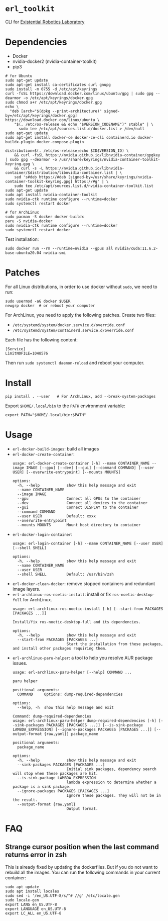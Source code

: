 `erl_toolkit`
===========

CLI for [Existential Robotics Laboratory](http://erl.ucsd.edu/)

# Dependencies

- Docker
- nvidia-docker2 (nvidia-container-toolkit)
- pip3

```shell
# for Ubuntu
sudo apt-get update
sudo apt-get install ca-certificates curl gnupg
sudo install -m 0755 -d /etc/apt/keyrings
curl -fsSL https://download.docker.com/linux/ubuntu/gpg | sudo gpg --dearmor -o /etc/apt/keyrings/docker.gpg
sudo chmod a+r /etc/apt/keyrings/docker.gpg
echo \
  "deb [arch="$(dpkg --print-architecture)" signed-by=/etc/apt/keyrings/docker.gpg] https://download.docker.com/linux/ubuntu \
    "$(. /etc/os-release && echo "$VERSION_CODENAME")" stable" | \
      sudo tee /etc/apt/sources.list.d/docker.list > /dev/null
sudo apt-get update
sudo apt-get install docker-ce docker-ce-cli containerd.io docker-buildx-plugin docker-compose-plugin

distribution=$(. /etc/os-release;echo $ID$VERSION_ID) \
    && curl -fsSL https://nvidia.github.io/libnvidia-container/gpgkey | sudo gpg --dearmor -o /usr/share/keyrings/nvidia-container-toolkit-keyring.gpg \
    && curl -s -L https://nvidia.github.io/libnvidia-container/$distribution/libnvidia-container.list | \
    sed 's#deb https://#deb [signed-by=/usr/share/keyrings/nvidia-container-toolkit-keyring.gpg] https://#g' | \
    sudo tee /etc/apt/sources.list.d/nvidia-container-toolkit.list
sudo apt-get update
sudo apt install nvidia-container-toolkit
sudo nvidia-ctk runtime configure --runtime=docker
sudo systemctl restart docker

# for ArchLinux
sudo pacman -S docker docker-buildx
paru -S nvidia-docker
sudo nvidia-ctk runtime configure --runtime=docker
sudo systemctl restart docker
```

Test installation:
```shell
sudo docker run --rm --runtime=nvidia --gpus all nvidia/cuda:11.6.2-base-ubuntu20.04 nvidia-smi
```

# Patches

For all Linux distributions, in order to use docker without `sudo`, we need to run:
```shell
sudo usermod -aG docker $USER
newgrp docker  # or reboot your computer
```

For ArchLinux, you need to apply the following patches. Create two files:
- `/etc/systemd/system/docker.service.d/override.conf`
- `/etc/systemd/system/containerd.service.d/override.conf`

Each file has the following content:
```
[Service]
LimitNOFILE=1048576
```
Then run `sudo systemctl daemon-reload` and reboot your computer.

# Install

```shell
pip install . --user   # For ArchLinux, add --break-system-packages
```

Export `$HOME/.local/bin` to the `PATH` environment variable:
```shell
export PATH="$HOME/.local/bin:$PATH"
```

# Usage

- `erl-docker-build-images`: build all images
- `erl-docker-create-container`:
  ```shell
  usage: erl-docker-create-container [-h] --name CONTAINER_NAME --image IMAGE [--gpu] [--dev] [--gui] [--command COMMAND] [--user USER] [--overwrite-entrypoint] [--mounts MOUNTS]

  options:
    -h, --help            show this help message and exit
    --name CONTAINER_NAME
    --image IMAGE
    --gpu                 Connect all GPUs to the container
    --dev                 Connect all devices to the container
    --gui                 Connect DISPLAY to the container
    --command COMMAND
    --user USER           Default: xxxx
    --overwrite-entrypoint
    --mounts MOUNTS       Mount host directory to container
  ```
- `erl-docker-login-container`:
  ```shell
  usage: erl-login-container [-h] --name CONTAINER_NAME [--user USER] [--shell SHELL]

  options:
    -h, --help            show this help message and exit
    --name CONTAINER_NAME
    --user USER
    --shell SHELL         Default: /usr/bin/zsh
  ```
- `erl-docker-clean-docker`: remove stopped containers and redundant image layers.
- `erl-archlinux-ros-noetic-install`: install or fix `ros-noetic-desktop-full` for ArchLinux.
  ```
  usage: erl-archlinux-ros-noetic-install [-h] [--start-from PACKAGES [PACKAGES ...]]

  Install/fix ros-noetic-desktop-full and its dependencies.

  options:
    -h, --help            show this help message and exit
    --start-from PACKAGES [PACKAGES ...]
                          Start the installation from these packages, and install other packages requiring them.
  ```
- `erl-archlinux-paru-helper`: a tool to help you resolve AUR package issues.
  ```
  usage: erl-archlinux-paru-helper [--help] COMMAND ...

  paru helper

  positional arguments:
    COMMAND     Options: dump-required-dependencies

  options:
    --help, -h  show this help message and exit

  Command: dump-required-dependencies
  usage: erl-archlinux-paru-helper dump-required-dependencies [-h] [--sink-packages PACKAGES [PACKAGES ...]] [--is-sink-package LAMBDA_EXPRESSION] [--ignore-packages PACKAGES [PACKAGES ...]] [--output-format {raw,yaml}] package_name

  positional arguments:
    package_name

  options:
    -h, --help            show this help message and exit
    --sink-packages PACKAGES [PACKAGES ...]
                          Initial sink packages, dependency search will stop when these packages are hit.
    --is-sink-package LAMBDA_EXPRESSION
                          lambda expression to determine whether a package is a sink package.
    --ignore-packages PACKAGES [PACKAGES ...]
                          Ignore these packages. They will not be in the result.
    --output-format {raw,yaml}
                          Output format.
  ```
# FAQ
## Strange cursor position when the last command returns error in zsh
This is already fixed by updating the dockerfiles. But if you do not want to rebuild all the images. You can run the following commands in your current container:
```shell
sudo apt update
sudo apt install locales
sudo sed -i '/en_US.UTF-8/s/^# //g' /etc/locale.gen
sudo locale-gen
export LANG en_US.UTF-8
export LANGUAGE en_US.UTF-8
export LC_ALL en_US.UTF-8
```
